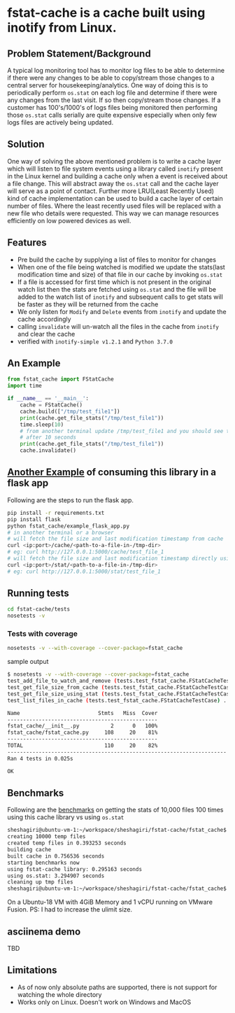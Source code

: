 # fstat-cache is a cache built using inotify from Linux.

## Problem Statement/Background
A typical log monitoring tool has to monitor log files to be able to determine if there were any changes
to be able to copy/stream those changes to a central server for housekeeping/analytics. One way of doing this
is to periodically perform `os.stat` on each log file and determine if there were any changes from the last visit.
If so then copy/stream those changes. If a customer has 100's/1000's of logs files being monitored then performing those
`os.stat` calls serially are quite expensive especially when only few logs files are actively being updated.

## Solution
One way of solving the above mentioned problem is to write a cache layer which will listen to file system events
using a library called `inotify` present in the Linux kernel and building a cache only when a event is received 
about a file change. This will abstract away the `os.stat` call and the cache layer will serve as a point of contact.
Further more LRU(Least Recently Used) kind of cache implementation can be used to build a cache layer of certain number
of files. Where the least recently used files will be replaced with a new file who details were requested. This way 
we can manage resources efficiently on low powered devices as well.

## Features
- Pre build the cache by supplying a list of files to monitor for changes
- When one of the file being watched is modified we update the stats(last modification time and size) of that file 
in our cache by invoking `os.stat`
- If a file is accessed for first time which is not present in the original watch list then the stats are 
fetched using `os.stat` and the file will be added to the watch list of `inotify` and subsequent calls to 
get stats will be faster as they will be returned from the cache
- We only listen for `Modify` and `Delete` events from `inotify` and update the cache accordingly
- calling `invalidate` will un-watch all the files in the cache from `inotify` and clear the cache
- verified with `inotify-simple v1.2.1` and `Python 3.7.0`

## An Example

```python
from fstat_cache import FStatCache
import time

if __name__ == '__main__':
    cache = FStatCache()
    cache.build(["/tmp/test_file1"])
    print(cache.get_file_stats("/tmp/test_file1"))
    time.sleep(10)
    # from another terminal update /tmp/test_file1 and you should see the update info when next line is run
    # after 10 seconds
    print(cache.get_file_stats("/tmp/test_file1"))
    cache.invalidate()
```

## [Another Example](fstat_cache/example_flask_app.py) of consuming this library in a flask app
Following are the steps to run the flask app.
```bash
pip install -r requirements.txt
pip install flask
python fstat_cache/example_flask_app.py
# in another terminal or a browser
# will fetch the file size and last modification timestamp from cache
curl <ip:port>/cache/<path-to-a-file-in-/tmp-dir>
# eg: curl http://127.0.0.1:5000/cache/test_file_1
# will fetch the file size and last modification timestamp directly using os.stat
curl <ip:port>/stat/<path-to-a-file-in-/tmp-dir>
# eg: curl http://127.0.0.1:5000/stat/test_file_1
```

## Running tests
```bash
cd fstat-cache/tests
nosetests -v
```
### Tests with coverage
```bash
nosetests -v --with-coverage --cover-package=fstat_cache
```
sample output 
```bash
$ nosetests -v --with-coverage --cover-package=fstat_cache
test_add_file_to_watch_and_remove (tests.test_fstat_cache.FStatCacheTestCase) ... ok
test_get_file_size_from_cache (tests.test_fstat_cache.FStatCacheTestCase) ... ok
test_get_file_size_using_stat (tests.test_fstat_cache.FStatCacheTestCase) ... ok
test_list_files_in_cache (tests.test_fstat_cache.FStatCacheTestCase) ... ok

Name                         Stmts   Miss  Cover
------------------------------------------------
fstat_cache/__init__.py          2      0   100%
fstat_cache/fstat_cache.py     108     20    81%
------------------------------------------------
TOTAL                          110     20    82%
----------------------------------------------------------------------
Ran 4 tests in 0.025s

OK
```

## Benchmarks
Following are the [benchmarks](examples/benchmarks.py) on getting the stats of 10,000 files 100 times using this cache library vs using `os.stat`
```bash
sheshagiri@ubuntu-vm-1:~/workspace/sheshagiri/fstat-cache/fstat_cache$ python3 benchmarks.py
creating 10000 temp files
created temp files in 0.393253 seconds
building cache
built cache in 0.756536 seconds
starting benchmarks now
using fstat-cache library: 0.295163 seconds
using os.stat: 3.294907 seconds
cleaning up tmp files
sheshagiri@ubuntu-vm-1:~/workspace/sheshagiri/fstat-cache/fstat_cache$
```
On a Ubuntu-18 VM with 4GiB Memory and 1 vCPU running on VMware Fusion.
PS: I had to increase the ulimit size.

## asciinema demo

TBD

## Limitations
- As of now only absolute paths are supported, there is not support for watching the whole directory
- Works only on Linux. Doesn't work on Windows and MacOS
